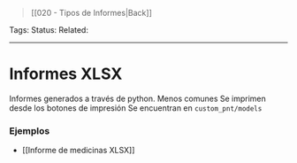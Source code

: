 > [[020 - Tipos de Informes|Back]]

Tags: 
Status: 
Related: 

___

# Informes XLSX

Informes generados a través de python. 
Menos comunes
Se imprimen desde los botones de impresión
Se encuentran en `custom_pnt/models`

### Ejemplos

- [[Informe de medicinas XLSX]]